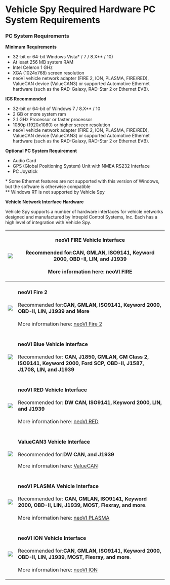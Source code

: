 # Vehicle Spy Required Hardware PC System Requirements

### **PC System Requirements**

**Minimum Requirements**

* 32-bit or 64-bit Windows Vista\* / 7 / 8.X\*\* / 10)
* At least 256 MB system RAM
* Intel Celeron 1 GHz
* XGA (1024x768) screen resolution
* neoVI vehicle network adapter (FIRE 2, ION, PLASMA, FIRE/RED), ValueCAN device (ValueCAN3) or supported Automotive Ethernet hardware (such as the RAD-Galaxy, RAD-Star 2 or Ethernet EVB).

**ICS Recommended**

* 32-bit or 64-bit of Windows 7 / 8.X\*\* / 10
* 2 GB or more system ram
* 2.1 GHz Processor or faster processor
* 1080p (1920x1080) or higher screen resolution
* neoVI vehicle network adapter (FIRE 2, ION, PLASMA, FIRE/RED), ValueCAN device (ValueCAN3) or supported Automotive Ethernet hardware (such as the RAD-Galaxy, RAD-Star 2 or Ethernet EVB).

**Optional PC System Requirement**

* Audio Card
* GPS (Global Positioning System) Unit with NMEA RS232 Interface
* PC Joystick

\* Some Ethernet features are not supported with this version of Windows, but the software is otherwise compatible\
\*\* Windows RT is not supported by Vehicle Spy

**Vehicle Network Interface Hardware**

Vehicle Spy supports a number of hardware interfaces for vehicle networks designed and manufactured by Intrepid Control Systems, Inc. Each has a high level of integration with Vehicle Spy.

| [![](https://cdn.intrepidcs.net/support/VehicleSpy/assets/neoFIRE.gif)](https://www.intrepidcs.com/products/vehicle-network-adapters/neovi-fire-red/)   | <p><strong>neoVI FIRE Vehicle Interface</strong><br><br>Recommended for:<strong>CAN, GMLAN, ISO9141, Keyword 2000, OBD-II, LIN, and J1939</strong><br><br>More information here: <a href="https://www.intrepidcs.com/products/vehicle-network-adapters/neovi-fire-red/">neoVI <strong>FIRE</strong></a></p>         |
| ------------------------------------------------------------------------------------------------------------------------------------------------------- | ------------------------------------------------------------------------------------------------------------------------------------------------------------------------------------------------------------------------------------------------------------------------------------------------------------------- |
|                                                                                                                                                         |                                                                                                                                                                                                                                                                                                                     |
| [![](https://cdn.intrepidcs.net/support/VehicleSpy/assets/neoVIFIRE2.gif)](https://www.intrepidcs.com/products/vehicle-network-adapters/neovi-fire-2/)  | <p><strong>neoVI Fire 2</strong><br><br>Recommended for:<strong>CAN, GMLAN, ISO9141, Keyword 2000, OBD-II, LIN, J1939 and More</strong><br><br>More information here: <a href="https://www.intrepidcs.com/products/vehicle-network-adapters/neovi-fire-2/">neoVI Fire 2</a></p>                                     |
|                                                                                                                                                         |                                                                                                                                                                                                                                                                                                                     |
| ![](https://cdn.intrepidcs.net/support/VehicleSpy/assets/spyhneo.jpg)                                                                                   | <p><strong>neoVI Blue Vehicle Interface</strong><br><br>Recommended for: <strong>CAN, J1850, GMLAN, GM Class 2, ISO9141, Keyword 2000, Ford SCP, OBD-II, J1587, J1708, LIN, and J1939</strong></p>                                                                                                                  |
|                                                                                                                                                         |                                                                                                                                                                                                                                                                                                                     |
| ![](https://cdn.intrepidcs.net/support/VehicleSpy/assets/neoVI\_red.jpg)                                                                                | <p><strong>neoVI RED Vehicle Interface</strong><br><br>Recommended for: <strong>DW CAN, ISO9141, Keyword 2000, LIN, and J1939</strong><br><br>More information here: <a href="https://www.intrepidcs.com/products/vehicle-network-adapters/neovi-fire-red/">neoVI RED</a></p>                                       |
|                                                                                                                                                         |                                                                                                                                                                                                                                                                                                                     |
| [![](https://cdn.intrepidcs.net/support/VehicleSpy/assets/VCANsm.gif)](http://www.intrepidcs.com/catalog/ValueCAN/)                                     | <p><strong>ValueCAN3 Vehicle Interface</strong><br><br>Recommended for:<strong>DW CAN, and J1939</strong></p><p>More information here: <a href="http://store.intrepidcs.com/ValueCAN3-DW-2-Channel-p/vcan-dw3.htm">ValueCAN</a></p>                                                                                 |
|                                                                                                                                                         |                                                                                                                                                                                                                                                                                                                     |
| [![](https://cdn.intrepidcs.net/support/VehicleSpy/assets/SmallPlasma.jpg)](https://www.intrepidcs.com/products/vehicle-network-adapters/neovi-plasma/) | <p><strong>neoVI PLASMA Vehicle Interface</strong><br><br>Recommended for: <strong>CAN, GMLAN, ISO9141, Keyword 2000, OBD-II, LIN, J1939, MOST, Flexray, and more</strong>.<br><br>More information here: <a href="https://www.intrepidcs.com/products/vehicle-network-adapters/neovi-plasma/">neoVI PLASMA</a></p> |
|                                                                                                                                                         |                                                                                                                                                                                                                                                                                                                     |
| [![](https://cdn.intrepidcs.net/support/VehicleSpy/assets/SmallIon.jpg)](https://www.intrepidcs.com/products/vehicle-network-adapters/neovi-ion/)       | <p><strong>neoVI ION Vehicle Interface</strong><br><br>Recommended for:<strong>CAN, GMLAN, ISO9141, Keyword 2000, OBD-II, LIN, J1939, MOST, Flexray, and more</strong>.<br><br>More information here: <a href="https://www.intrepidcs.com/products/vehicle-network-adapters/neovi-ion/">neoVI ION</a></p>           |
